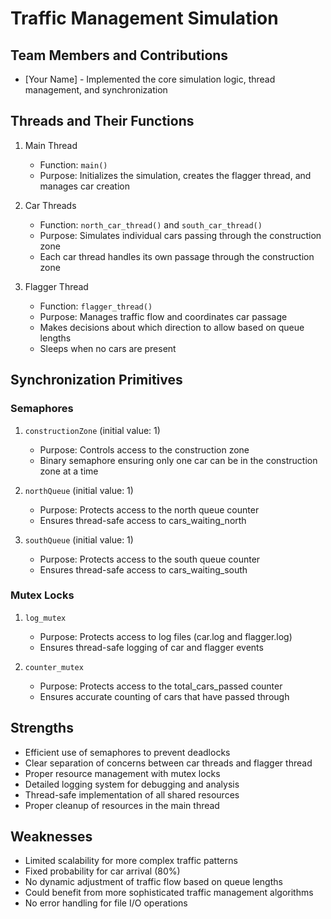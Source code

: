 # Traffic Management Simulation

## Team Members and Contributions
- [Your Name] - Implemented the core simulation logic, thread management, and synchronization

## Threads and Their Functions
1. Main Thread
   - Function: `main()`
   - Purpose: Initializes the simulation, creates the flagger thread, and manages car creation

2. Car Threads
   - Function: `north_car_thread()` and `south_car_thread()`
   - Purpose: Simulates individual cars passing through the construction zone
   - Each car thread handles its own passage through the construction zone

3. Flagger Thread
   - Function: `flagger_thread()`
   - Purpose: Manages traffic flow and coordinates car passage
   - Makes decisions about which direction to allow based on queue lengths
   - Sleeps when no cars are present

## Synchronization Primitives

### Semaphores
1. `constructionZone` (initial value: 1)
   - Purpose: Controls access to the construction zone
   - Binary semaphore ensuring only one car can be in the construction zone at a time

2. `northQueue` (initial value: 1)
   - Purpose: Protects access to the north queue counter
   - Ensures thread-safe access to cars_waiting_north

3. `southQueue` (initial value: 1)
   - Purpose: Protects access to the south queue counter
   - Ensures thread-safe access to cars_waiting_south

### Mutex Locks
1. `log_mutex`
   - Purpose: Protects access to log files (car.log and flagger.log)
   - Ensures thread-safe logging of car and flagger events

2. `counter_mutex`
   - Purpose: Protects access to the total_cars_passed counter
   - Ensures accurate counting of cars that have passed through

## Strengths
- Efficient use of semaphores to prevent deadlocks
- Clear separation of concerns between car threads and flagger thread
- Proper resource management with mutex locks
- Detailed logging system for debugging and analysis
- Thread-safe implementation of all shared resources
- Proper cleanup of resources in the main thread

## Weaknesses
- Limited scalability for more complex traffic patterns
- Fixed probability for car arrival (80%)
- No dynamic adjustment of traffic flow based on queue lengths
- Could benefit from more sophisticated traffic management algorithms
- No error handling for file I/O operations 